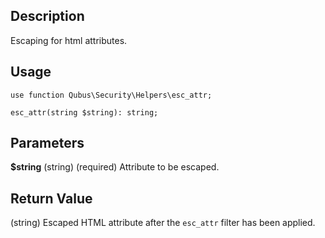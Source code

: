 Description
-----------

Escaping for html attributes.

Usage
-----

    use function Qubus\Security\Helpers\esc_attr;
    
    esc_attr(string $string): string;

Parameters
----------

**$string** (string) (required) Attribute to be escaped.

Return Value
------------

(string) Escaped HTML attribute after the `esc_attr` filter has been applied.